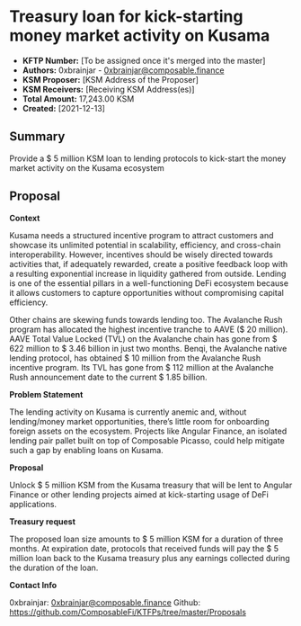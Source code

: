 
# Treasury loan for kick-starting money market activity on Kusama


* **KFTP Number:** [To be assigned once it's merged into the master]
* **Authors:** 0xbrainjar - 0xbrainjar@composable.finance
* **KSM Proposer:** [KSM Address of the Proposer]
* **KSM Receivers:** [Receiving KSM Address(es)]
* **Total Amount:** 17,243.00 KSM
* **Created:** [2021-12-13]

## Summary

Provide a $ 5 million KSM loan to lending protocols to kick-start the money market activity on the Kusama ecosystem


## Proposal

**Context**

Kusama needs a structured incentive program to attract customers and showcase its unlimited potential in scalability, efficiency, and cross-chain interoperability.
However, incentives should be wisely directed towards activities that, if adequately rewarded, create a positive feedback loop with a resulting exponential increase in liquidity gathered from outside. 
Lending is one of the essential pillars in a well-functioning DeFi ecosystem because it allows customers to capture opportunities without compromising capital efficiency. 

Other chains are skewing funds towards lending too. The Avalanche Rush program has allocated the highest incentive tranche to AAVE ($ 20 million). 
AAVE Total Value Locked (TVL) on the Avalanche chain has gone from $ 622 million to $ 3.46 billion in just two months. 
Benqi, the Avalanche native lending protocol, has obtained $ 10 million from the Avalanche Rush incentive program.
Its TVL has gone from $ 112 million at the Avalanche Rush announcement date to the current $ 1.85 billion.

**Problem Statement**

The lending activity on Kusama is currently anemic and, without lending/money market opportunities, there’s little room for onboarding foreign assets on the ecosystem. 
Projects like Angular Finance, an isolated lending pair pallet built on top of Composable Picasso, could help mitigate such a gap by enabling loans on Kusama.

**Proposal**

 Unlock $ 5 million KSM from the Kusama treasury that will be lent to Angular Finance or other lending projects aimed at kick-starting usage of DeFi applications. 

**Treasury request**

The proposed loan size amounts to $ 5 million KSM for a duration of three months. At expiration date, protocols that received funds will pay the $ 5 million loan back to the Kusama treasury plus any earnings collected during the duration of the loan.

**Contact Info**

0xbrainjar: 0xbrainjar@composable.finance
Github: https://github.com/ComposableFi/KTFPs/tree/master/Proposals
